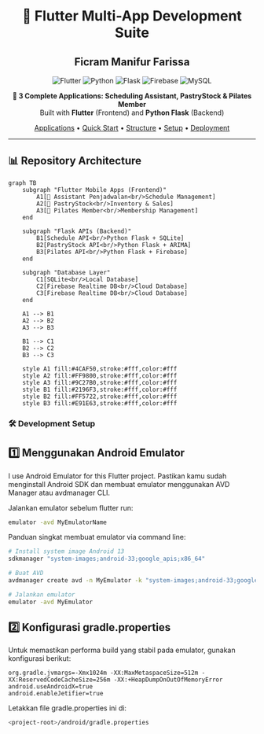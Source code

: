 <h1 align="center">🚀 Flutter Multi-App Development Suite</h1>
<h2 align="center">Ficram Manifur Farissa</h2>

<p align="center">
  <img src="https://img.shields.io/badge/Flutter-3.x-02569B?style=for-the-badge&logo=flutter&logoColor=white" alt="Flutter" />
  <img src="https://img.shields.io/badge/Python-3.8+-3776AB?style=for-the-badge&logo=python&logoColor=white" alt="Python" />
  <img src="https://img.shields.io/badge/Flask-2.0+-000000?style=for-the-badge&logo=flask&logoColor=white" alt="Flask" />
  <img src="https://img.shields.io/badge/Firebase-FFCA28?style=for-the-badge&logo=firebase&logoColor=black" alt="Firebase" />
  <img src="https://img.shields.io/badge/MySQL-4479A1?style=for-the-badge&logo=mysql&logoColor=white" alt="MySQL" />
</p>

<p align="center">
  <strong>🔧 3 Complete Applications: Scheduling Assistant, PastryStock & Pilates Member</strong><br>
  Built with <strong>Flutter</strong> (Frontend) and <strong>Python Flask</strong> (Backend)
</p>

<p align="center">
  <a href="#-applications-overview">Applications</a> •
  <a href="#-quick-start">Quick Start</a> •
  <a href="#-project-structure">Structure</a> •
  <a href="#-development-setup">Setup</a> •
  <a href="#-deployment">Deployment</a>
</p>

---

## 📊 Repository Architecture

```mermaid
graph TB
    subgraph "Flutter Mobile Apps (Frontend)"
        A1[📅 Assistant Penjadwalan<br/>Schedule Management]
        A2[🧁 PastryStock<br/>Inventory & Sales]
        A3[🧘 Pilates Member<br/>Membership Management]
    end
    
    subgraph "Flask APIs (Backend)"
        B1[Schedule API<br/>Python Flask + SQLite]
        B2[PastryStock API<br/>Python Flask + ARIMA]
        B3[Pilates API<br/>Python Flask + Firebase]
    end
    
    subgraph "Database Layer"
        C1[SQLite<br/>Local Database]
        C2[Firebase Realtime DB<br/>Cloud Database]
        C3[Firebase Realtime DB<br/>Cloud Database]
    end
    
    A1 --> B1
    A2 --> B2
    A3 --> B3
    
    B1 --> C1
    B2 --> C2
    B3 --> C3
    
    style A1 fill:#4CAF50,stroke:#fff,color:#fff
    style A2 fill:#FF9800,stroke:#fff,color:#fff
    style A3 fill:#9C27B0,stroke:#fff,color:#fff
    style B1 fill:#2196F3,stroke:#fff,color:#fff
    style B2 fill:#FF5722,stroke:#fff,color:#fff
    style B3 fill:#E91E63,stroke:#fff,color:#fff
```

### 🛠 Development Setup
## 1️⃣ Menggunakan Android Emulator
I use Android Emulator for this Flutter project.
Pastikan kamu sudah menginstall Android SDK dan membuat emulator menggunakan AVD Manager atau avdmanager CLI.

Jalankan emulator sebelum flutter run:

```bash
emulator -avd MyEmulatorName
```
Panduan singkat membuat emulator via command line:

```bash
# Install system image Android 13
sdkmanager "system-images;android-33;google_apis;x86_64"

# Buat AVD
avdmanager create avd -n MyEmulator -k "system-images;android-33;google_apis;x86_64" -d pixel

# Jalankan emulator
emulator -avd MyEmulator
```

## 2️⃣ Konfigurasi gradle.properties
Untuk memastikan performa build yang stabil pada emulator, gunakan konfigurasi berikut:
```properties
org.gradle.jvmargs=-Xmx1024m -XX:MaxMetaspaceSize=512m -XX:ReservedCodeCacheSize=256m -XX:+HeapDumpOnOutOfMemoryError
android.useAndroidX=true
android.enableJetifier=true
```
Letakkan file gradle.properties ini di:
```bash
<project-root>/android/gradle.properties
```
